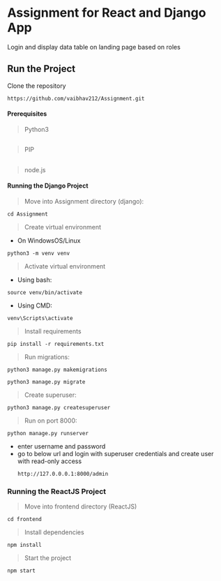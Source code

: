 # Assignment for React and Django App

Login and display data table on landing page based on roles

## Run the Project

Clone the repository
```
https://github.com/vaibhav212/Assignment.git
```

#### Prerequisites 
>Python3
##
>PIP
##
>node.js

#### Running the Django Project

> Move into Assignment directory (django):
```
cd Assignment
```

> Create virtual environment

- On WindowsOS/Linux

```
python3 -m venv venv
```

> Activate virtual environment 

- Using bash:
```
source venv/bin/activate
```

- Using CMD:
```
venv\Scripts\activate
```

> Install requirements

```
pip install -r requirements.txt
```

> Run migrations:

```
python3 manage.py makemigrations
```

```
python3 manage.py migrate
```

> Create superuser:

```
python3 manage.py createsuperuser
```
> Run on port 8000:

```
python manage.py runserver
```

* enter username and password
* go to below url and login with superuser credentials and create user with read-only access
  ```
  http://127.0.0.0.1:8000/admin
  ```


### Running the ReactJS Project

> Move into frontend directory (ReactJS)

```
cd frontend
```

> Install dependencies

```
npm install
```

> Start the project

```
npm start
```
